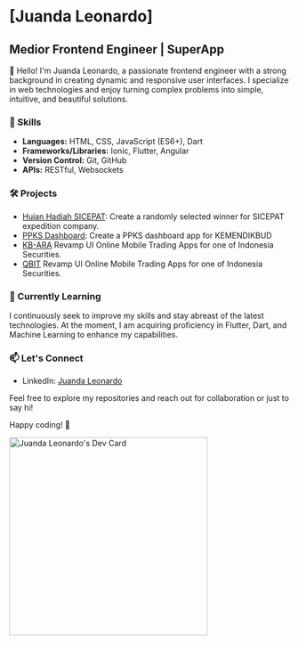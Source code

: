 # [Juanda Leonardo]

## Medior Frontend Engineer | SuperApp

👋 Hello! I'm Juanda Leonardo, a passionate frontend engineer with a strong background in creating dynamic and responsive user interfaces. I specialize in web technologies and enjoy turning complex problems into simple, intuitive, and beautiful solutions.

### 🚀 Skills

- **Languages:** HTML, CSS, JavaScript (ES6+), Dart
- **Frameworks/Libraries:** Ionic, Flutter, Angular
- **Version Control:** Git, GitHub
- **APIs:** RESTful, Websockets

### 🛠️ Projects

- [Hujan Hadiah SICEPAT](https://www.google.com/search?sca_esv=9717a7a1bb3ae0cc&q=hujan+hadiah+sicepat&tbm=isch&source=lnms&sa=X&ved=2ahUKEwip8eWknruEAxXZ4zgGHeiGAOYQ0pQJegQIDBAB&biw=1680&bih=849&dpr=2): Create a randomly selected winner for SICEPAT expedition company.
- [PPKS Dashboard](https://portalppks.kemdikbud.go.id/login): Create a PPKS dashboard app for KEMENDIKBUD
- [KB-ARA](https://play.google.com/store/apps/details?id=com.ara.kbvalbury&hl=en&gl=US) Revamp UI Online Mobile Trading Apps for one of Indonesia Securities. 
- [QBIT](https://play.google.com/store/apps/details?id=com.tf.eyzdealmobile&hl=in) Revamp UI Online Mobile Trading Apps for one of Indonesia Securities.


### 🌱 Currently Learning

I continuously seek to improve my skills and stay abreast of the latest technologies. At the moment, I am acquiring proficiency in Flutter, Dart, and Machine Learning to enhance my capabilities.

### 📫 Let's Connect

- LinkedIn: [Juanda Leonardo](https://www.linkedin.com/in/juanda-leonardo/)

Feel free to explore my repositories and reach out for collaboration or just to say hi!

Happy coding! 🚀

<a href="https://app.daily.dev/juandaleonardo"><img src="https://api.daily.dev/devcards/v2/P4pwlak5BpXX3queTNtzB.png?r=f97&type=default" width="356" alt="Juanda Leonardo's Dev Card"/></a>
